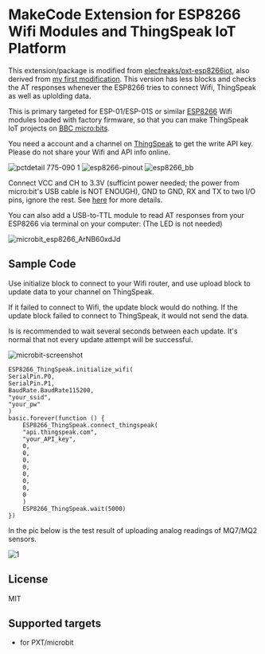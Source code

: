 # MakeCode Extension for ESP8266 Wifi Modules and ThingSpeak IoT Platform

This extension/package is modified from [elecfreaks/pxt-esp8266iot](https://github.com/elecfreaks/pxt-esp8266iot), also derived from [my first modification](https://github.com/alankrantas/pxt-esp8266iot). This version has less blocks and checks the AT responses whenever the ESP8266 tries to connect Wifi, ThingSpeak as well as uplolding data.

This is primary targeted for ESP-01/ESP-01S or similar [ESP8266](https://github.com/esp8266/esp8266-wiki/wiki) Wifi modules loaded with factory firmware, so that you can make ThingSpeak IoT projects on [BBC micro:bits](https://microbit.org/).

You need a account and a channel on [ThingSpeak](https://thingspeak.com/) to get the write API key. Please do not share your Wifi and API info online.

![pctdetail 775-090 1](https://user-images.githubusercontent.com/44191076/50425186-76ada780-08ac-11e9-956c-9ebd6be09bb2.jpg)
![esp8266-pinout](https://user-images.githubusercontent.com/44191076/50428909-fc097a00-08f5-11e9-91f1-921d1b957f29.png)
![esp8266_bb](https://user-images.githubusercontent.com/44191076/50541952-e513a200-0beb-11e9-9820-05f6798b2044.png)

Connect VCC and CH to 3.3V (sufficint power needed; the power from micro:bit's USB cable is NOT ENOUGH), GND to GND, RX and TX to two I/O pins, ignore the rest. See [here](https://components101.com/wireless/esp8266-pinout-configuration-features-datasheet) for more details.

You can also add a USB-to-TTL module to read AT responses from your ESP8266 via terminal on your computer: (The LED is not needed)

![microbit_esp8266_ArNB60xdJd](https://user-images.githubusercontent.com/44191076/57862847-9c235980-782b-11e9-9588-3e7fe76342ee.png)

## Sample Code

Use initialize block to connect to your Wifi router, and use upload block to update data to your channel on ThingSpeak.

If it failed to connect to Wifi, the update block would do nothing. If the update block failed to connect to ThingSpeak, it would not send the data.

Is is recommended to wait several seconds between each update. It's normal that not every update attempt will be successful.

![microbit-screenshot](https://user-images.githubusercontent.com/44191076/57862632-42bb2a80-782b-11e9-8031-05145d642791.png)

```
ESP8266_ThingSpeak.initialize_wifi(
SerialPin.P0,
SerialPin.P1,
BaudRate.BaudRate115200,
"your_ssid",
"your_pw"
)
basic.forever(function () {
    ESP8266_ThingSpeak.connect_thingspeak(
    "api.thingspeak.com",
    "your_API_key",
    0,
    0,
    0,
    0,
    0,
    0,
    0,
    0
    )
    ESP8266_ThingSpeak.wait(5000)
})
```

In the pic below is the test result of uploading analog readings of MQ7/MQ2 sensors.

![1](https://user-images.githubusercontent.com/44191076/57868088-e52bdb80-7834-11e9-8c8a-29c5932cd8ab.jpg)

## License

MIT

## Supported targets

* for PXT/microbit
